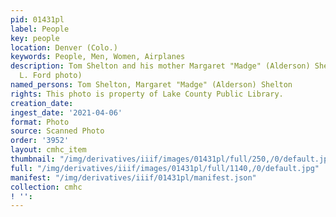 ```yaml
---
pid: 01431pl
label: People
key: people
location: Denver (Colo.)
keywords: People, Men, Women, Airplanes
description: Tom Shelton and his mother Margaret "Madge" (Alderson) Shelton (William
  L. Ford photo)
named_persons: Tom Shelton, Margaret "Madge" (Alderson) Shelton
rights: This photo is property of Lake County Public Library.
creation_date: 
ingest_date: '2021-04-06'
format: Photo
source: Scanned Photo
order: '3952'
layout: cmhc_item
thumbnail: "/img/derivatives/iiif/images/01431pl/full/250,/0/default.jpg"
full: "/img/derivatives/iiif/images/01431pl/full/1140,/0/default.jpg"
manifest: "/img/derivatives/iiif/01431pl/manifest.json"
collection: cmhc
! '': 
---
```

